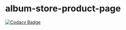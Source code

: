 # album-store-product-page

[![Codacy Badge](https://api.codacy.com/project/badge/Grade/9525e991ae3a45b4a303708f72b90ffd)](https://app.codacy.com/manual/10LeeM/weatherapp-frontend?utm_source=github.com&utm_medium=referral&utm_content=10LeeM/weatherapp-frontend&utm_campaign=Badge_Grade_Settings)
